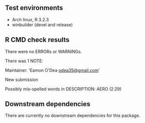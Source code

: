 ## Test environments

* Arch linux, R 3.2.3
* winbuilder (devel and release)

## R CMD check results

There were no ERRORs or WARNINGs.

There was 1 NOTE:

Maintainer: 'Eamon O'Dea <odea35@gmail.com>'

New submission

Possibly mis-spelled words in DESCRIPTION:
  AERO (2:29)

## Downstream dependencies

There are currently no downstream dependencies for this package.
